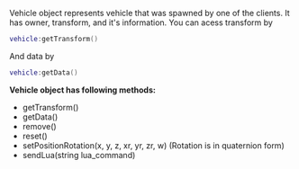 Vehicle object represents vehicle that was spawned by one of the clients. It has owner, transform, and it's information.
You can acess transform by
```lua
vehicle:getTransform()
```
And data by
```lua
vehicle:getData()
```

**Vehicle object has following methods:**
- getTransform()
- getData()
- remove()
- reset()
- setPositionRotation(x, y, z, xr, yr, zr, w) (Rotation is in quaternion form)
- sendLua(string lua_command)
